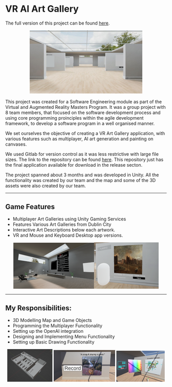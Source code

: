 # VR AI Art Gallery
The full version of this project can be found [here](https://gitlab.scss.tcd.ie/software-engineering-group-10/vr-art-gallery).
<p align="center">
<img src="images/Picture1.jpg" alt="3D Graphs" width = "70%" height="20%"></img>
</p>
This project was created for a Software Engineering module as part of the Virtual and Augmented Reality Masters Program. It was a group project with 8 team members, that focused on the software development process and using core programming proinciples within the agile development framework, to develop a software program in a well organised manner.

We set ourselves the objective of creating a VR Art Gallery application, with various features such as multiplayer, AI art generation and painting on canvases.

We used Gitlab for version control as it was less restrictive with large file sizes. The link to the repository can be found [here](https://gitlab.scss.tcd.ie/software-engineering-group-10/vr-art-gallery). This repository just has the final application available for download in the release secton.

The project spanned about 3 months and was developed in Unity. All the functionality was created by our team and the map and some of the 3D assets were also created by our team.

---

## Game Features

- Multiplayer Art Galleries using Unity Gaming Services
- Features Various Art Galleries from Dublin City
- Interactive Art Descriptions below each artwork.
- VR and Mouse and Keyboard Desktop app versions.

<p align="center">
<img src="images/Picture2.png" alt="Main Menu" width = "50%" height="20%"></img><img src="images/Picture4.png" alt="3D Graphs" width = "40%" height="20%"></img>

</p>

---

## My Responsibilities:
- 3D Modelling Map and Game Objects
- Programming the Multiplayer Functionality
- Setting up the OpenAI integration
- Designing and Implementing Menu Functionality
- Setting up Basic Drawing Functionality


<p align="center">
<img src="images/Picture6.png" alt="3D Graphs" width = "28%" height="20%"></img>
<img src="images/Picture3.png" alt="3D Graphs" width = "38%" height="20%"></img>
<img src="images/Picture8.png" alt="3D Graphs" width = "30%" height="20%"></img>
</p>

